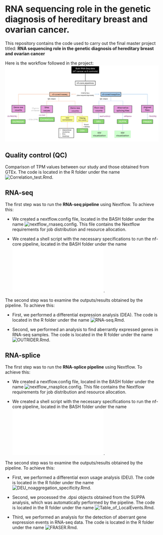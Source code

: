 # RNA sequencing role in the genetic diagnosis of hereditary breast and ovarian cancer.
This repository contains the code used to carry out the final master project titled: **RNA sequencing role in the genetic diagnosis of hereditary breast and ovarian cancer**

Here is the workflow followed in the project:
![WorkFlow](IMAGES/WF.png)

## Quality control (QC)
Comparison of TPM values between our study and those obtained from GTEx. The code is located in the R folder under the name ![Correlation_test.Rmd](R/Correlation_test.Rmd).

## RNA-seq
The first step was to run the **RNA-seq pipeline** using Nextflow. To achieve this: 

* We created a nextflow.config file, located in the BASH folder under the name ![nextflow_rnaseq.config](BASH/nextflow_rnaseq.config). This file contains the Nextflow requirements for job distribution and resource allocation.
  
* We created a shell script with the necessary specifications to run the nf-core pipeline, located in the BASH folder under the name ![sh_rnaseq.sh](BASH/sh_rnaseq.sh).

The second step was to examine the outputs/results obtained by the pipeline. To achieve this: 

* First, we performed a differential expression analysis (DEA). The code is located in the R folder under the name ![RNA-seq.Rmd](R/RNA-seq.Rmd).
  
* Second, we performed an analysis to find aberrantly expressed genes in RNA-seq samples. The code is located in the R folder under the name ![OUTRIDER.Rmd](R/OUTRIDER.Rmd).


## RNA-splice
The first step was to run the **RNA-splice pipeline** using Nextflow. To achieve this: 

* We created a nextflow.config file, located in the BASH folder under the name ![nextflow_rnasplice.config](BASH/nextflow_rnasplice.config). This file contains the Nextflow requirements for job distribution and resource allocation.
  
* We created a shell script with the necessary specifications to run the nf-core pipeline, located in the BASH folder under the name ![sh_rnasplice.sh](BASH/sh_rnasplice.sh).

The second step was to examine the outputs/results obtained by the pipeline. To achieve this: 

* First, we performed a differential exon usage analysis (DEU). The code is located in the R folder under the name ![DEU_noaggregation_specificity.Rmd](R/DEU_noaggregation_specificity.Rmd).
  
* Second, we processed the .dpsi objects obtained from the SUPPA analysis, which was automatically performed by the pipeline. The code is located in the R folder under the name ![Table_of_LocalEvents.Rmd](R/Table_of_LocalEvents.Rmd).

* Third, we performed an analysis for the detection of aberrant gene expression events in RNA-seq data. The code is located in the R folder under the name ![FRASER.Rmd](R/FRASER.Rmd).




